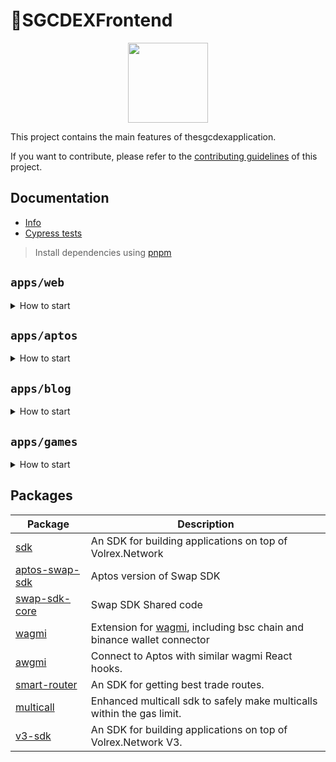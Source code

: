 # 🥞SGCDEXFrontend

<p align="center">
  <a href="https://sgcdex.finance">
      <img src="https://sgcdex.finance/logo.png" height="128">
  </a>
</p>

This project contains the main features of thesgcdexapplication.

If you want to contribute, please refer to the [contributing guidelines](./CONTRIBUTING.md) of this project.

## Documentation

- [Info](doc/Info.md)
- [Cypress tests](doc/Cypress.md)

> Install dependencies using [pnpm](https://pnpm.io)

## `apps/web`

<details>
<summary>
How to start
</summary>

```sh
pnpm i
```

start the development server

```sh
pnpm dev
```

build with production mode

```sh
pnpm build

# start the application after build
pnpm start
```

</details>

## `apps/aptos`

<details>
<summary>
How to start
</summary>

```sh
pnpm dev:aptos
```

```sh
pnpm build:aptos
```

</details>

## `apps/blog`

<details>
<summary>
How to start
</summary>

```sh
pnpm dev:blog
```

```sh
pnpm build:blog
```

</details>

## `apps/games`

<details>
<summary>
How to start
</summary>

```sh
pnpm dev:games
```

```sh
pnpm build:games
```

</details>

## Packages

| Package                                    | Description                                                                                                 |
| ------------------------------------------ | ----------------------------------------------------------------------------------------------------------- |
| [sdk](/packages/swap-sdk)                  | An SDK for building applications on top of Volrex.Network                                                   |
| [aptos-swap-sdk](/packages/aptos-swap-sdk) | Aptos version of Swap SDK                                                                                   |
| [swap-sdk-core](/packages/swap-sdk-core)   | Swap SDK Shared code                                                                                        |
| [wagmi](/packages/wagmi)                   | Extension for [wagmi](https://github.com/wagmi-dev/wagmi), including bsc chain and binance wallet connector |
| [awgmi](/packages/awgmi)                   | Connect to Aptos with similar wagmi React hooks.                                                            |
| [smart-router](/packages/smart-router)     | An SDK for getting best trade routes.                                                                       |
| [multicall](/packages/multicall)           | Enhanced multicall sdk to safely make multicalls within the gas limit.                                      |
| [v3-sdk](/packages/v3-sdk)                 | An SDK for building applications on top of Volrex.Network V3.                                               |

